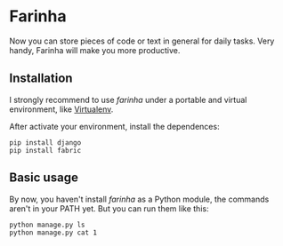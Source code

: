 # Farinha
Now you can store pieces of code or text in general for daily tasks. Very handy,
Farinha will make you more productive.

## Installation
I strongly recommend to use *farinha* under a portable and virtual environment,
like [Virtualenv](https://virtualenv.pypa.io/en/latest/).

After activate your environment, install the dependences:

```
pip install django
pip install fabric
```

## Basic usage
By now, you haven't install *farinha* as a Python module, the commands aren't in
your PATH yet. But you can run them like this:

```
python manage.py ls
python manage.py cat 1
```
